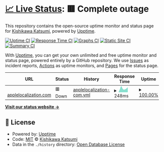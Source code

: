 # [📈 Live Status](https://status.applelocalization.com): <!--live status--> **🟥 Complete outage**

This repository contains the open-source uptime monitor and status page for [Kishikawa Katsumi](https://kishikawakatsumi.com), powered by [Upptime](https://github.com/upptime/upptime).

[![Uptime CI](https://github.com/kishikawakatsumi/status.applelocalization.com/workflows/Uptime%20CI/badge.svg)](https://github.com/kishikawakatsumi/status.applelocalization.com/actions?query=workflow%3A%22Uptime+CI%22)
[![Response Time CI](https://github.com/kishikawakatsumi/status.applelocalization.com/workflows/Response%20Time%20CI/badge.svg)](https://github.com/kishikawakatsumi/status.applelocalization.com/actions?query=workflow%3A%22Response+Time+CI%22)
[![Graphs CI](https://github.com/kishikawakatsumi/status.applelocalization.com/workflows/Graphs%20CI/badge.svg)](https://github.com/kishikawakatsumi/status.applelocalization.com/actions?query=workflow%3A%22Graphs+CI%22)
[![Static Site CI](https://github.com/kishikawakatsumi/status.applelocalization.com/workflows/Static%20Site%20CI/badge.svg)](https://github.com/kishikawakatsumi/status.applelocalization.com/actions?query=workflow%3A%22Static+Site+CI%22)
[![Summary CI](https://github.com/kishikawakatsumi/status.applelocalization.com/workflows/Summary%20CI/badge.svg)](https://github.com/kishikawakatsumi/status.applelocalization.com/actions?query=workflow%3A%22Summary+CI%22)

With [Upptime](https://upptime.js.org), you can get your own unlimited and free uptime monitor and status page, powered entirely by a GitHub repository. We use [Issues](https://github.com/kishikawakatsumi/status.applelocalization.com/issues) as incident reports, [Actions](https://github.com/kishikawakatsumi/status.applelocalization.com/actions) as uptime monitors, and [Pages](https://status.applelocalization.com) for the status page.

<!--start: status pages-->
<!-- This summary is generated by Upptime (https://github.com/upptime/upptime) -->
<!-- Do not edit this manually, your changes will be overwritten -->
<!-- prettier-ignore -->
| URL | Status | History | Response Time | Uptime |
| --- | ------ | ------- | ------------- | ------ |
| <img alt="" src="https://icons.duckduckgo.com/ip3/applelocalization.com.ico" height="13"> [applelocalization.com](https://applelocalization.com/healthz) | 🟥 Down | [applelocalization-com.yml](https://github.com/kishikawakatsumi/status.applelocalization.com/commits/HEAD/history/applelocalization-com.yml) | <details><summary><img alt="Response time graph" src="./graphs/applelocalization-com/response-time-week.png" height="20"> 248ms</summary><br><a href="https://status.applelocalization.com/history/applelocalization-com"><img alt="Response time 265" src="https://img.shields.io/endpoint?url=https%3A%2F%2Fraw.githubusercontent.com%2Fkishikawakatsumi%2Fstatus.applelocalization.com%2FHEAD%2Fapi%2Fapplelocalization-com%2Fresponse-time.json"></a><br><a href="https://status.applelocalization.com/history/applelocalization-com"><img alt="24-hour response time 282" src="https://img.shields.io/endpoint?url=https%3A%2F%2Fraw.githubusercontent.com%2Fkishikawakatsumi%2Fstatus.applelocalization.com%2FHEAD%2Fapi%2Fapplelocalization-com%2Fresponse-time-day.json"></a><br><a href="https://status.applelocalization.com/history/applelocalization-com"><img alt="7-day response time 248" src="https://img.shields.io/endpoint?url=https%3A%2F%2Fraw.githubusercontent.com%2Fkishikawakatsumi%2Fstatus.applelocalization.com%2FHEAD%2Fapi%2Fapplelocalization-com%2Fresponse-time-week.json"></a><br><a href="https://status.applelocalization.com/history/applelocalization-com"><img alt="30-day response time 244" src="https://img.shields.io/endpoint?url=https%3A%2F%2Fraw.githubusercontent.com%2Fkishikawakatsumi%2Fstatus.applelocalization.com%2FHEAD%2Fapi%2Fapplelocalization-com%2Fresponse-time-month.json"></a><br><a href="https://status.applelocalization.com/history/applelocalization-com"><img alt="1-year response time 265" src="https://img.shields.io/endpoint?url=https%3A%2F%2Fraw.githubusercontent.com%2Fkishikawakatsumi%2Fstatus.applelocalization.com%2FHEAD%2Fapi%2Fapplelocalization-com%2Fresponse-time-year.json"></a></details> | <details><summary><a href="https://status.applelocalization.com/history/applelocalization-com">100.00%</a></summary><a href="https://status.applelocalization.com/history/applelocalization-com"><img alt="All-time uptime 99.96%" src="https://img.shields.io/endpoint?url=https%3A%2F%2Fraw.githubusercontent.com%2Fkishikawakatsumi%2Fstatus.applelocalization.com%2FHEAD%2Fapi%2Fapplelocalization-com%2Fuptime.json"></a><br><a href="https://status.applelocalization.com/history/applelocalization-com"><img alt="24-hour uptime 100.00%" src="https://img.shields.io/endpoint?url=https%3A%2F%2Fraw.githubusercontent.com%2Fkishikawakatsumi%2Fstatus.applelocalization.com%2FHEAD%2Fapi%2Fapplelocalization-com%2Fuptime-day.json"></a><br><a href="https://status.applelocalization.com/history/applelocalization-com"><img alt="7-day uptime 100.00%" src="https://img.shields.io/endpoint?url=https%3A%2F%2Fraw.githubusercontent.com%2Fkishikawakatsumi%2Fstatus.applelocalization.com%2FHEAD%2Fapi%2Fapplelocalization-com%2Fuptime-week.json"></a><br><a href="https://status.applelocalization.com/history/applelocalization-com"><img alt="30-day uptime 100.00%" src="https://img.shields.io/endpoint?url=https%3A%2F%2Fraw.githubusercontent.com%2Fkishikawakatsumi%2Fstatus.applelocalization.com%2FHEAD%2Fapi%2Fapplelocalization-com%2Fuptime-month.json"></a><br><a href="https://status.applelocalization.com/history/applelocalization-com"><img alt="1-year uptime 99.96%" src="https://img.shields.io/endpoint?url=https%3A%2F%2Fraw.githubusercontent.com%2Fkishikawakatsumi%2Fstatus.applelocalization.com%2FHEAD%2Fapi%2Fapplelocalization-com%2Fuptime-year.json"></a></details>

<!--end: status pages-->

[**Visit our status website →**](https://status.applelocalization.com)

## 📄 License

- Powered by: [Upptime](https://github.com/upptime/upptime)
- Code: [MIT](./LICENSE) © [Kishikawa Katsumi](https://kishikawakatsumi.com)
- Data in the `./history` directory: [Open Database License](https://opendatacommons.org/licenses/odbl/1-0/)
